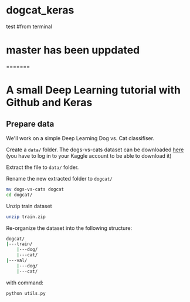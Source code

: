 # dogcat_keras
test
#from terminal

# master has been uppdated
=======
# A small Deep Learning tutorial with Github and Keras

## Prepare data

We'll work on a simple Deep Learning Dog vs. Cat classifiser. 

Create a `data/` folder. The dogs-vs-cats dataset can be downloaded [here](https://www.kaggle.com/c/3362/download-all) (you have to log in to your Kaggle account to be able to download it)

Extract the file to `data/` folder.

Rename the new extracted folder to `dogcat/`

```bash
mv dogs-vs-cats dogcat
cd dogcat/
```

Unzip train dataset

```bash
unzip train.zip
```

Re-organize the dataset into the following structure:

```bash
dogcat/
|---train/
    |---dog/
    |---cat/
|---val/
    |---dog/
    |---cat/
```

with command:

```bash
python utils.py
```
